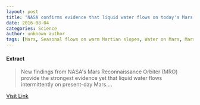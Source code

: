 ```yaml
---
layout: post
title: "NASA confirms evidence that liquid water flows on today's Mars (Update)"
date: 2016-08-04
categories: Science
author: unknown author
tags: [Mars, Seasonal flows on warm Martian slopes, Water on Mars, Mars Reconnaissance Orbiter, Outer space, Physical sciences]
---
```





#### Extract
>New findings from NASA's Mars Reconnaissance Orbiter (MRO) provide the strongest evidence yet that liquid water flows intermittently on present-day Mars....



[Visit Link](http://phys.org/news/2015-09-evidence-brine-mars.html)


